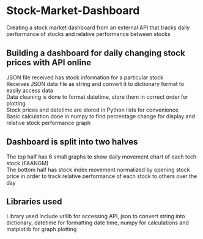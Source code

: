 # Stock-Market-Dashboard
Creating a stock market dashboard from an external API that tracks daily performance of stocks and relative performance between stocks

## Building a dashboard for daily changing stock prices with API online
JSON file received has stock information for a particular stock
<br>Receives JSON data file as string and convert it to dictionary format to easily access data
<br>Data cleaning is done to format datetime, store them in correct order for plotting
<br>Stock prices and datetime are stored in Python lists for convenience
<br>Basic calculation done in numpy to find percentage change for display and relative stock performance graph
## Dashboard is split into two halves
The top half has 6 small graphs to show daily movement chart of each tech stock (FAANGM)
<br>The bottom half has stock index movement normalized by opening stock price in order to track relative performance of each stock to others over the day
## Libraries used
Library used include urllib for accessing API, json to convert string into dictionary, datetime for formatting date time, numpy for calculations and matplotlib for graph plotting
